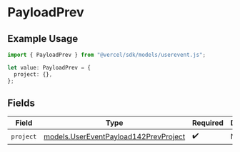 # PayloadPrev

## Example Usage

```typescript
import { PayloadPrev } from "@vercel/sdk/models/userevent.js";

let value: PayloadPrev = {
  project: {},
};
```

## Fields

| Field                                                                                | Type                                                                                 | Required                                                                             | Description                                                                          |
| ------------------------------------------------------------------------------------ | ------------------------------------------------------------------------------------ | ------------------------------------------------------------------------------------ | ------------------------------------------------------------------------------------ |
| `project`                                                                            | [models.UserEventPayload142PrevProject](../models/usereventpayload142prevproject.md) | :heavy_check_mark:                                                                   | N/A                                                                                  |